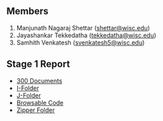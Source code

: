 ## Members

1. Manjunath Nagaraj Shettar (shettar@wisc.edu)
2. Jayashankar Tekkedatha (tekkedatha@wisc.edu)
3. Samhith Venkatesh (svenkatesh5@wisc.edu)

## Stage 1 Report

+ [300 Documents](https://github.com/nsmanju01/CS839-Data-Science/tree/master/Stage-1/300_documents)
+ [I-Folder](https://github.com/nsmanju01/CS839-Data-Science/tree/master/Stage-1/I-FOLDER)
+ [J-Folder](https://github.com/nsmanju01/CS839-Data-Science/tree/master/Stage-1/J-FOLDER)
+ [Browsable Code](https://github.com/nsmanju01/CS839-Data-Science/blob/master/Stage-1/src)
+ [Zipper Folder](https://github.com/nsmanju01/CS839-Data-Science/blob/master/Stage-1/Stage-1.zip)


